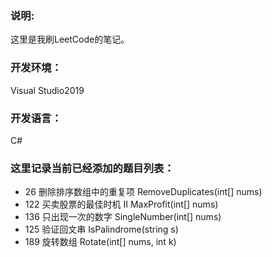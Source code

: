 ### 说明:
这里是我刷LeetCode的笔记。

### 开发环境：
Visual Studio2019

### 开发语言：
C#

### 这里记录当前已经添加的题目列表：
* 26 删除排序数组中的重复项 RemoveDuplicates(int[] nums)
* 122 买卖股票的最佳时机 II MaxProfit(int[] nums)
* 136 只出现一次的数字 SingleNumber(int[] nums)
* 125 验证回文串 IsPalindrome(string s)
* 189 旋转数组 Rotate(int[] nums, int k)
